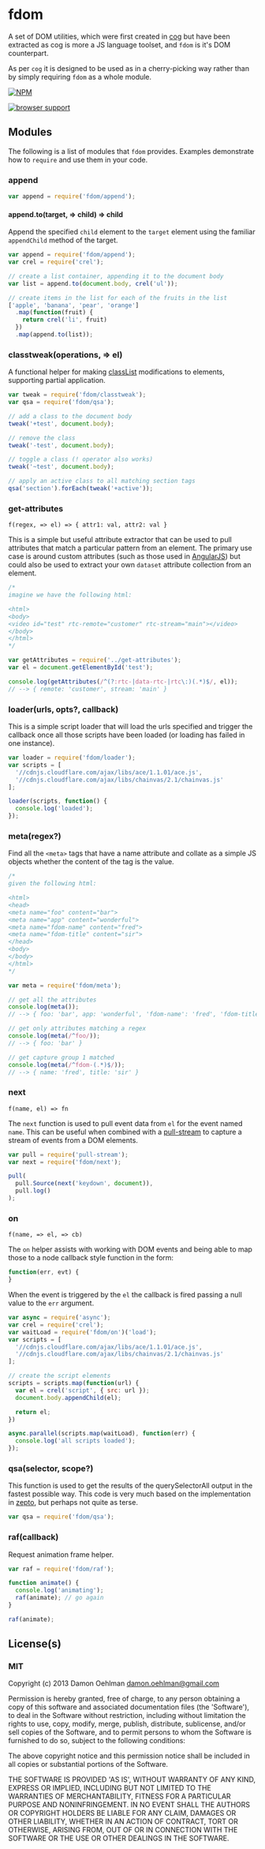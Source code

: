 # fdom

A set of DOM utilities, which were first created in
[cog](https://github.com/DamonOehlman/cog) but have been extracted as cog
is more a JS language toolset, and `fdom` is it's DOM counterpart.

As per `cog` it is designed to be used as in a cherry-picking way rather
than by simply requiring `fdom` as a whole module.


[![NPM](https://nodei.co/npm/fdom.png)](https://nodei.co/npm/fdom/)


[![browser support](https://ci.testling.com/DamonOehlman/fdom.png)](https://ci.testling.com/DamonOehlman/fdom)


## Modules

The following is a list of modules that `fdom` provides. Examples demonstrate
how to `require` and use them in your code.

### append

```js
var append = require('fdom/append');
```

#### append.to(target, => child) => child

Append the specified `child` element to the `target` element using the
familiar `appendChild` method of the target.

```js
var append = require('fdom/append');
var crel = require('crel');

// create a list container, appending it to the document body
var list = append.to(document.body, crel('ul'));

// create items in the list for each of the fruits in the list
['apple', 'banana', 'pear', 'orange']
  .map(function(fruit) {
    return crel('li', fruit)
  })
  .map(append.to(list));

```

### classtweak(operations, => el)

A functional helper for making
[classList](http://www.w3.org/TR/domcore/#dom-element-classlist)
modifications to elements, supporting partial application.

```js
var tweak = require('fdom/classtweak');
var qsa = require('fdom/qsa');

// add a class to the document body
tweak('+test', document.body);

// remove the class
tweak('-test', document.body);

// toggle a class (! operator also works)
tweak('~test', document.body);

// apply an active class to all matching section tags
qsa('section').forEach(tweak('+active'));
```

### get-attributes

```
f(regex, => el) => { attr1: val, attr2: val }
```

This is a simple but useful attribute extractor that can be used to pull
attributes that match a particular pattern from an element. The primary
use case is around custom attributes (such as those used in
[AngularJS](http://angularjs.org/)) but could also be used to extract
your own `dataset` attribute collection from an element.

```js
/*
imagine we have the following html:

<html>
<body>
<video id="test" rtc-remote="customer" rtc-stream="main"></video>
</body>
</html>
*/

var getAttributes = require('../get-attributes');
var el = document.getElementById('test');

console.log(getAttributes(/^(?:rtc-|data-rtc-|rtc\:)(.*)$/, el));
// --> { remote: 'customer', stream: 'main' }
```

### loader(urls, opts?, callback)

This is a simple script loader that will load the urls specified
and trigger the callback once all those scripts have been loaded (or
loading has failed in one instance).

```js
var loader = require('fdom/loader');
var scripts = [
  '//cdnjs.cloudflare.com/ajax/libs/ace/1.1.01/ace.js',
  '//cdnjs.cloudflare.com/ajax/libs/chainvas/2.1/chainvas.js'
];

loader(scripts, function() {
  console.log('loaded');
});
```

### meta(regex?)

Find all the `<meta>` tags that have a name attribute and collate as a
simple JS objects whether the content of the tag is the value.

```js
/*
given the following html:

<html>
<head>
<meta name="foo" content="bar">
<meta name="app" content="wonderful">
<meta name="fdom-name" content="fred">
<meta name="fdom-title" content="sir">
</head>
<body>
</body>
</html>
*/

var meta = require('fdom/meta');

// get all the attributes
console.log(meta());
// --> { foo: 'bar', app: 'wonderful', 'fdom-name': 'fred', 'fdom-title': 'sir' }

// get only attributes matching a regex
console.log(meta(/^foo/));
// --> { foo: 'bar' }

// get capture group 1 matched
console.log(meta(/^fdom-(.*)$/));
// --> { name: 'fred', title: 'sir' }
```

### next

```
f(name, el) => fn
```

The `next` function is used to pull event data from `el` for the event
named `name`.  This can be useful when combined with a
[pull-stream](https://github.com/dominictarr/pull-stream) to capture
a stream of events from a DOM elements.

```js
var pull = require('pull-stream');
var next = require('fdom/next');

pull(
  pull.Source(next('keydown', document)),
  pull.log()
);
```

### on

```
f(name, => el, => cb)
```

The `on` helper assists with working with DOM events and being able to map
those to a node callback style function in the form:

```js
function(err, evt) {
}
```

When the event is triggered by the `el` the callback is fired passing
a null value to the `err` argument.

```js
var async = require('async');
var crel = require('crel');
var waitLoad = require('fdom/on')('load');
var scripts = [
  '//cdnjs.cloudflare.com/ajax/libs/ace/1.1.01/ace.js',
  '//cdnjs.cloudflare.com/ajax/libs/chainvas/2.1/chainvas.js'
];

// create the script elements
scripts = scripts.map(function(url) {
  var el = crel('script', { src: url });
  document.body.appendChild(el);

  return el;
})

async.parallel(scripts.map(waitLoad), function(err) {
  console.log('all scripts loaded');
});
```

### qsa(selector, scope?)

This function is used to get the results of the querySelectorAll output
in the fastest possible way.  This code is very much based on the
implementation in
[zepto](https://github.com/madrobby/zepto/blob/master/src/zepto.js#L104),
but perhaps not quite as terse.

```js
var qsa = require('fdom/qsa');
```

### raf(callback)

Request animation frame helper.

```js
var raf = require('fdom/raf');

function animate() {
  console.log('animating');
  raf(animate); // go again
}

raf(animate);
```

## License(s)

### MIT

Copyright (c) 2013 Damon Oehlman <damon.oehlman@gmail.com>

Permission is hereby granted, free of charge, to any person obtaining
a copy of this software and associated documentation files (the
'Software'), to deal in the Software without restriction, including
without limitation the rights to use, copy, modify, merge, publish,
distribute, sublicense, and/or sell copies of the Software, and to
permit persons to whom the Software is furnished to do so, subject to
the following conditions:

The above copyright notice and this permission notice shall be
included in all copies or substantial portions of the Software.

THE SOFTWARE IS PROVIDED 'AS IS', WITHOUT WARRANTY OF ANY KIND,
EXPRESS OR IMPLIED, INCLUDING BUT NOT LIMITED TO THE WARRANTIES OF
MERCHANTABILITY, FITNESS FOR A PARTICULAR PURPOSE AND NONINFRINGEMENT.
IN NO EVENT SHALL THE AUTHORS OR COPYRIGHT HOLDERS BE LIABLE FOR ANY
CLAIM, DAMAGES OR OTHER LIABILITY, WHETHER IN AN ACTION OF CONTRACT,
TORT OR OTHERWISE, ARISING FROM, OUT OF OR IN CONNECTION WITH THE
SOFTWARE OR THE USE OR OTHER DEALINGS IN THE SOFTWARE.

